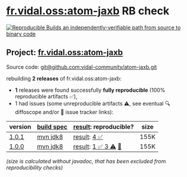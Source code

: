 [fr.vidal.oss:atom-jaxb](https://central.sonatype.com/artifact/fr.vidal.oss/atom-jaxb/versions) RB check
=======

[![Reproducible Builds](https://reproducible-builds.org/images/logos/rb.svg) an independently-verifiable path from source to binary code](https://reproducible-builds.org/)

## Project: [fr.vidal.oss:atom-jaxb](https://central.sonatype.com/artifact/fr.vidal.oss/atom-jaxb/versions)

Source code: [git@github.com:vidal-community/atom-jaxb.git](git@github.com:vidal-community/atom-jaxb.git)

rebuilding **2 releases** of fr.vidal.oss:atom-jaxb:
- **1** releases were found successfully **fully reproducible** (100% reproducible artifacts :white_check_mark:),
- 1 had issues (some unreproducible artifacts :warning:, see eventual :mag: diffoscope and/or :memo: issue tracker links):

| version | [build spec](/BUILDSPEC.md) | [result](https://reproducible-builds.org/docs/jvm/): reproducible? | size |
| -- | --------- | ------ | -- |
| [1.0.1](https://central.sonatype.com/artifact/fr.vidal.oss/atom-jaxb/1.0.1/pom) | [mvn jdk8](atom-jaxb-1.0.1.buildspec) | [result](atom-jaxb-1.0.1.buildinfo): [4 :white_check_mark: ](atom-jaxb-1.0.1.buildcompare) | 155K |
| [1.0.0](https://central.sonatype.com/artifact/fr.vidal.oss/atom-jaxb/1.0.0/pom) | [mvn jdk8](atom-jaxb-1.0.0.buildspec) | [result](atom-jaxb-1.0.0.buildinfo): [1 :white_check_mark:  3 :warning:](atom-jaxb-1.0.0.buildcompare) [:memo:](https://github.com/vidal-community/atom-jaxb/issues/54) | 155K |

<i>(size is calculated without javadoc, that has been excluded from reproducibility checks)</i>
